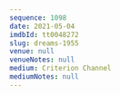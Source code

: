 ```yaml
---
sequence: 1098
date: 2021-05-04
imdbId: tt0048272
slug: dreams-1955
venue: null
venueNotes: null
medium: Criterion Channel
mediumNotes: null
---
```


